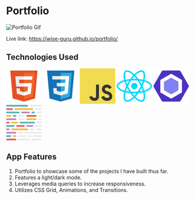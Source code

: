 # Portfolio

![Portfolio Gif](https://github.com/wise-guru/portfolio/blob/main/src/assets/projects/portfolio.gif)

Live link: https://wise-guru.github.io/portfolio/

## Technologies Used

[![HTML5](https://github.com/wise-guru/portfolio/blob/main/src/assets/skills/html.svg)](https://en.wikipedia.org/wiki/HTML) [![CSS3](https://github.com/wise-guru/portfolio/blob/main/src/assets/skills/css.svg)](https://en.wikipedia.org/wiki/CSS) [![Javascript](https://github.com/wise-guru/portfolio/blob/main/src/assets/skills/javascript.svg)](https://en.wikipedia.org/wiki/JavaScript) [![ReactJS](https://github.com/wise-guru/portfolio/blob/main/src/assets/skills/react.svg)](<https://en.wikipedia.org/wiki/React_(JavaScript_library)>) [![ESLint](https://github.com/wise-guru/portfolio/blob/main/src/assets/skills/eslint.svg)](https://en.wikipedia.org/wiki/ESLint) [![Prettier](https://github.com/wise-guru/portfolio/blob/main/src/assets/skills/prettier.svg)](https://prettier.io/)

## App Features

1. Portfolio to showcase some of the projects I have built thus far.
2. Features a light/dark mode.
3. Leverages media queries to increase responsiveness.
4. Utilizes CSS Grid, Animations, and Transitions.
